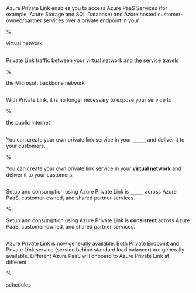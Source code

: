 ##

Azure Private Link enables you to access Azure PaaS Services (for example, Azure Storage and SQL Database) and Azure hosted customer-owned/partner services over a private endpoint in your

%

virtual network

##

Private Link traffic between your virtual network and the service travels 

%

the Microsoft backbone network

##

With Private Link, it is no longer necessary to expose your service to 

%

the public internet

##

You can create your own private link service in your `_____` and deliver it to your customers.

%

You can create your own private link service in your **virtual network** and deliver it to your customers.

##

Setup and consumption using Azure Private Link is `_____` across Azure PaaS, customer-owned, and shared partner services.

%

Setup and consumption using Azure Private Link is **consistent** across Azure PaaS, customer-owned, and shared partner services.

##

Azure Private Link is now generally available. Both Private Endpoint and Private Link service (service behind standard load balancer) are generally available. Different Azure PaaS will onboard to Azure Private Link at different

%

schedules
